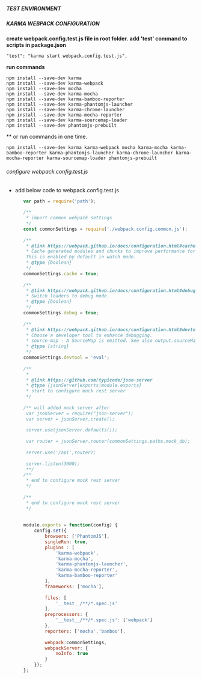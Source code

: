 ##### TEST ENVIRONMENT 

##### KARMA WEBPACK CONFIGURATION

**create   webpack.config.test.js file in root folder.**
**add 'test' command to scripts in package.json**
 
    "test": "karma start webpack.config.test.js",

**run commands**

    npm install --save-dev karma
    npm install --save-dev karma-webpack
    npm install --save-dev mocha
    npm install --save-dev karma-mocha
    npm install --save-dev karma-bamboo-reporter
    npm install --save-dev karma-phantomjs-launcher
    npm install --save-dev karma-chrome-launcher
    npm install --save-dev karma-mocha-reporter
    npm install --save-dev karma-sourcemap-loader
    npm install --save-dev phantomjs-prebuilt
    
** or run commands in one time.    
 
    npm install --save-dev karma karma-webpack mocha karma-mocha karma-bamboo-reporter karma-phantomjs-launcher karma-chrome-launcher karma-mocha-reporter karma-sourcemap-loader phantomjs-prebuilt



###### configure webpack.config.test.js
    
* add below code to webpack.config.test.js   

    ```javascript
       var path = require('path');
       
       /**
        * import common webpack settings
        */
       const commonSettings = require('./webpack.config.common.js');
       
       /**
        * @link https://webpack.github.io/docs/configuration.html#cache
        * Cache generated modules and chunks to improve performance for multiple incremental builds.
        This is enabled by default in watch mode.
        * @type {boolean}
        */
       commonSettings.cache = true;
       
       /**
        * @link https://webpack.github.io/docs/configuration.html#debug
        * Switch loaders to debug mode.
        * @type {boolean}
        */
       commonSettings.debug = true;
       
       /**
        * @link https://webpack.github.io/docs/configuration.html#devtool
        * Choose a developer tool to enhance debugging.
        * source-map - A SourceMap is emitted. See also output.sourceMapFilename.
        * @type {string}
        */
       commonSettings.devtool = 'eval';
       
       /**
        *
        * @link https://github.com/typicode/json-server
        * @type {jsonServer|exports|module.exports}
        * start to configure mock rest server
        */
       
       /** will added mock server after
        var jsonServer = require("json-server");
        var server = jsonServer.create();
       
        server.use(jsonServer.defaults());
       
        var router = jsonServer.router(commonSettings.paths.mock_db);
       
        server.use('/api',router);
       
        server.listen(3000);
        **/
       /**
        * end to configure mock rest server
        */
       
       /**
        * end to configure mock rest server
        */
       
       
       module.exports = function(config) {
           config.set({
               browsers: ['PhantomJS'],
               singleRun: true,
               plugins : [
                   'karma-webpack',
                   'karma-mocha',
                   'karma-phantomjs-launcher',
                   'karma-mocha-reporter',
                   'karma-bamboo-reporter'
               ],
               frameworks: ['mocha'],
       
               files: [
                   '__test__/**/*.spec.js'
               ],
               preprocessors: {
                   '__test__/**/*.spec.js': ['webpack']
               },
               reporters: ['mocha','bamboo'],
       
               webpack:commonSettings,
               webpackServer: {
                   noInfo: true
               }
           });
       };
       
    ```
